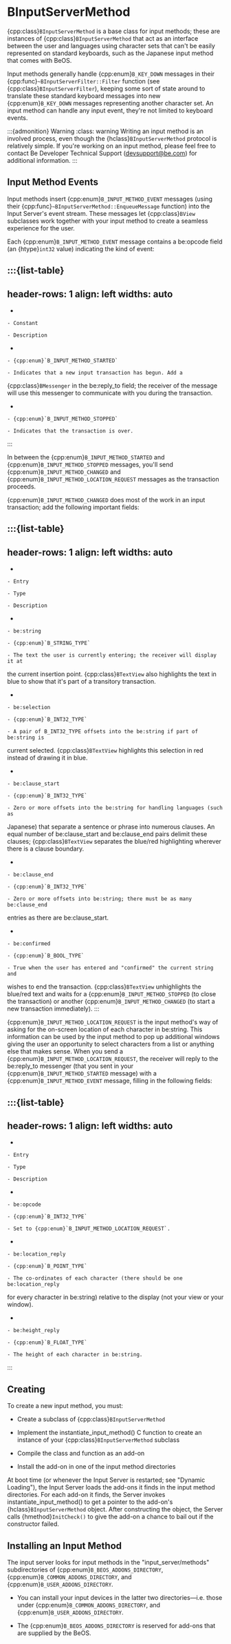 # BInputServerMethod

{cpp:class}`BInputServerMethod` is a base class for input methods; these
are instances of {cpp:class}`BInputServerMethod` that act as an interface
between the user and languages using character sets that can't be easily
represented on standard keyboards, such as the Japanese input method that
comes with BeOS.

Input methods generally handle {cpp:enum}`B_KEY_DOWN` messages in their
{cpp:func}`~BInputServerFilter::Filter` function (see
{cpp:class}`BInputServerFilter`), keeping some sort of state around to
translate these standard keyboard messages into new {cpp:enum}`B_KEY_DOWN`
messages representing another character set. An input method can handle any
input event, they're not limited to keyboard events.

:::{admonition} Warning
:class: warning
Writing an input method is an involved process, even though the
{hclass}`BInputServerMethod` protocol is relatively simple. If you're
working on an input method, please feel free to contact Be Developer
Technical Support (devsupport@be.com) for additional information.
:::

## Input Method Events

Input methods insert {cpp:enum}`B_INPUT_METHOD_EVENT` messages (using
their {cpp:func}`~BInputServerMethod::EnqueueMessage` function) into the
Input Server's event stream. These messages let {cpp:class}`BView`
subclasses work together with your input method to create a seamless
experience for the user.

Each {cpp:enum}`B_INPUT_METHOD_EVENT` message contains a be:opcode field
(an {htype}`int32` value) indicating the kind of event:

:::{list-table}
---
header-rows: 1
align: left
widths: auto
---
-

	- Constant

	- Description

-

	- {cpp:enum}`B_INPUT_METHOD_STARTED`

	- Indicates that a new input transaction has begun. Add a
{cpp:class}`BMessenger` in the be:reply_to field; the receiver of the
message will use this messenger to communicate with you during the
transaction.

-

	- {cpp:enum}`B_INPUT_METHOD_STOPPED`

	- Indicates that the transaction is over.
:::

In between the {cpp:enum}`B_INPUT_METHOD_STARTED` and
{cpp:enum}`B_INPUT_METHOD_STOPPED` messages, you'll send
{cpp:enum}`B_INPUT_METHOD_CHANGED` and
{cpp:enum}`B_INPUT_METHOD_LOCATION_REQUEST` messages as the transaction
proceeds.

{cpp:enum}`B_INPUT_METHOD_CHANGED` does most of the work in an input
transaction; add the following important fields:

:::{list-table}
---
header-rows: 1
align: left
widths: auto
---
-

	- Entry

	- Type

	- Description

-

	- be:string

	- {cpp:enum}`B_STRING_TYPE`

	- The text the user is currently entering; the receiver will display it at
the current insertion point. {cpp:class}`BTextView` also highlights the
text in blue to show that it's part of a transitory transaction.

-

	- be:selection

	- {cpp:enum}`B_INT32_TYPE`

	- A pair of B_INT32_TYPE offsets into the be:string if part of be:string is
current selected. {cpp:class}`BTextView` highlights this selection in red
instead of drawing it in blue.

-

	- be:clause_start

	- {cpp:enum}`B_INT32_TYPE`

	- Zero or more offsets into the be:string for handling languages (such as
Japanese) that separate a sentence or phrase into numerous clauses. An
equal number of be:clause_start and be:clause_end pairs delimit these
clauses; {cpp:class}`BTextView` separates the blue/red highlighting
wherever there is a clause boundary.

-

	- be:clause_end

	- {cpp:enum}`B_INT32_TYPE`

	- Zero or more offsets into be:string; there must be as many be:clause_end
entries as there are be:clause_start.

-

	- be:confirmed

	- {cpp:enum}`B_BOOL_TYPE`

	- True when the user has entered and "confirmed" the current string and
wishes to end the transaction. {cpp:class}`BTextView` unhighlights the
blue/red text and waits for a {cpp:enum}`B_INPUT_METHOD_STOPPED` (to close
the transaction) or another {cpp:enum}`B_INPUT_METHOD_CHANGED` (to start a
new transaction immediately).
:::

{cpp:enum}`B_INPUT_METHOD_LOCATION_REQUEST` is the input method's way of
asking for the on-screen location of each character in be:string. This
information can be used by the input method to pop up additional windows
giving the user an opportunity to select characters from a list or anything
else that makes sense. When you send a
{cpp:enum}`B_INPUT_METHOD_LOCATION_REQUEST`, the receiver will reply to the
be:reply_to messenger (that you sent in your
{cpp:enum}`B_INPUT_METHOD_STARTED` message) with a
{cpp:enum}`B_INPUT_METHOD_EVENT` message, filling in the following fields:

:::{list-table}
---
header-rows: 1
align: left
widths: auto
---
-

	- Entry

	- Type

	- Description

-

	- be:opcode

	- {cpp:enum}`B_INT32_TYPE`

	- Set to {cpp:enum}`B_INPUT_METHOD_LOCATION_REQUEST`.

-

	- be:location_reply

	- {cpp:enum}`B_POINT_TYPE`

	- The co-ordinates of each character (there should be one be:location_reply
for every character in be:string) relative to the display (not your view or
your window).

-

	- be:height_reply

	- {cpp:enum}`B_FLOAT_TYPE`

	- The height of each character in be:string.
:::

## Creating

To create a new input method, you must:

- Create a subclass of {cpp:class}`BInputServerMethod`

- Implement the instantiate_input_method() C function to create an instance
of your {cpp:class}`BInputServerMethod` subclass

- Compile the class and function as an add-on

- Install the add-on in one of the input method directories

At boot time (or whenever the Input Server is restarted; see "Dynamic
Loading"), the Input Server loads the add-ons it finds in the input method
directories. For each add-on it finds, the Server invokes
instantiate_input_method() to get a pointer to the add-on's
{hclass}`BInputServerMethod` object. After constructing the object, the
Server calls {hmethod}`InitCheck()` to give the add-on a chance to bail out
if the constructor failed.

## Installing an Input Method

The input server looks for input methods in the "input_server/methods"
subdirectories of {cpp:enum}`B_BEOS_ADDONS_DIRECTORY`,
{cpp:enum}`B_COMMON_ADDONS_DIRECTORY`, and
{cpp:enum}`B_USER_ADDONS_DIRECTORY`.

- You can install your input devices in the latter two directories—i.e.
those under {cpp:enum}`B_COMMON_ADDONS_DIRECTORY`, and
{cpp:enum}`B_USER_ADDONS_DIRECTORY`.

- The {cpp:enum}`B_BEOS_ADDONS_DIRECTORY` is reserved for add-ons that are
supplied by the BeOS.
